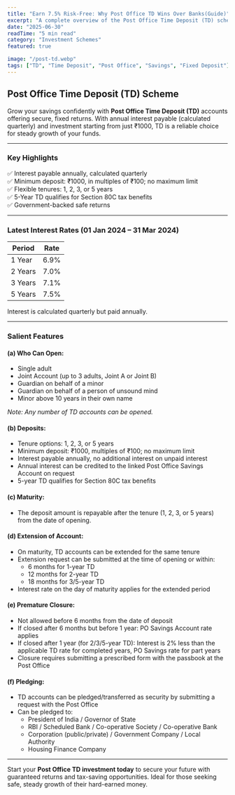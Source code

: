 ```yaml
---
title: "Earn 7.5% Risk-Free: Why Post Office TD Wins Over Banks(Guide)"
excerpt: "A complete overview of the Post Office Time Deposit (TD) scheme — fixed returns, flexible tenure options, and tax-saving benefits."
date: "2025-06-30"
readTime: "5 min read"
category: "Investment Schemes"
featured: true

image: "/post-td.webp"
tags: ["TD", "Time Deposit", "Post Office", "Savings", "Fixed Deposit"]
---
```


## Post Office Time Deposit (TD) Scheme

Grow your savings confidently with **Post Office Time Deposit (TD)** accounts offering secure, fixed returns. With annual interest payable (calculated quarterly) and investment starting from just ₹1000, TD is a reliable choice for steady growth of your funds.

---

### Key Highlights

✅ Interest payable annually, calculated quarterly  
✅ Minimum deposit: ₹1000, in multiples of ₹100; no maximum limit  
✅ Flexible tenures: 1, 2, 3, or 5 years  
✅ 5-Year TD qualifies for Section 80C tax benefits  
✅ Government-backed safe returns

---

### Latest Interest Rates (01 Jan 2024 – 31 Mar 2024)

| Period  | Rate |
| ------- | ---- |
| 1 Year  | 6.9% |
| 2 Years | 7.0% |
| 3 Years | 7.1% |
| 5 Years | 7.5% |

Interest is calculated quarterly but paid annually.

---

### Salient Features

#### (a) Who Can Open:

- Single adult
- Joint Account (up to 3 adults, Joint A or Joint B)
- Guardian on behalf of a minor
- Guardian on behalf of a person of unsound mind
- Minor above 10 years in their own name

_Note: Any number of TD accounts can be opened._

#### (b) Deposits:

- Tenure options: 1, 2, 3, or 5 years
- Minimum deposit: ₹1000, multiples of ₹100; no maximum limit
- Interest payable annually, no additional interest on unpaid interest
- Annual interest can be credited to the linked Post Office Savings Account on request
- 5-year TD qualifies for Section 80C tax benefits

#### (c) Maturity:

- The deposit amount is repayable after the tenure (1, 2, 3, or 5 years) from the date of opening.

#### (d) Extension of Account:

- On maturity, TD accounts can be extended for the same tenure
- Extension request can be submitted at the time of opening or within:
  - 6 months for 1-year TD
  - 12 months for 2-year TD
  - 18 months for 3/5-year TD
- Interest rate on the day of maturity applies for the extended period

#### (e) Premature Closure:

- Not allowed before 6 months from the date of deposit
- If closed after 6 months but before 1 year: PO Savings Account rate applies
- If closed after 1 year (for 2/3/5-year TD): Interest is 2% less than the applicable TD rate for completed years, PO Savings rate for part years
- Closure requires submitting a prescribed form with the passbook at the Post Office

#### (f) Pledging:

- TD accounts can be pledged/transferred as security by submitting a request with the Post Office
- Can be pledged to:
  - President of India / Governor of State
  - RBI / Scheduled Bank / Co-operative Society / Co-operative Bank
  - Corporation (public/private) / Government Company / Local Authority
  - Housing Finance Company

---

Start your **Post Office TD investment today** to secure your future with guaranteed returns and tax-saving opportunities. Ideal for those seeking safe, steady growth of their hard-earned money.
